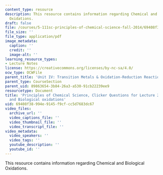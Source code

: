 ```yaml
---
content_type: resource
description: This resource contains information regarding Chemical and Biological
  Oxidations.
draft: false
file: /courses/5-111sc-principles-of-chemical-science-fall-2014/69408f38994e9145f9cfcc5d7683dc67_MIT5_111F14_Lec26Clkr.pdf
file_size: ''
file_type: application/pdf
image_metadata:
  caption: ''
  credit: ''
  image-alt: ''
learning_resource_types:
- Lecture Notes
license: https://creativecommons.org/licenses/by-nc-sa/4.0/
ocw_type: OCWFile
parent_title: 'Unit IV: Transition Metals & Oxidation-Reduction Reactions'
parent_type: CourseSection
parent_uid: 89863654-3b84-26a3-a530-91cb22239ee9
resourcetype: Document
title: 'Principles of Chemical Science, Clicker Questions for Lecture 26: Chemical
  and Biological oxidations'
uid: 69408f38-994e-9145-f9cf-cc5d7683dc67
video_files:
  archive_url: ''
  video_captions_file: ''
  video_thumbnail_file: ''
  video_transcript_file: ''
video_metadata:
  video_speakers: ''
  video_tags: ''
  youtube_description: ''
  youtube_id: ''
---
```

This resource contains information regarding Chemical and Biological Oxidations.